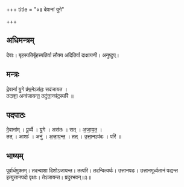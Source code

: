 +++
title = "०३ देवानां युगे"

+++
## अधिमन्त्रम्
देवाः। बृहस्पतिर्बृहस्पतिर्वा लौक्य अदितिर्वा दाक्षायणी। अनुष्टुप्।

## मन्त्रः
दे॒वानां॑ यु॒गे प्र॑थ॒मेऽस॑तः॒ सद॑जायत ।  
तदाशा॒ अन्व॑जायन्त॒ तदु॑त्ता॒नप॑द॒स्परि॑ ॥

## पदपाठः
दे॒वाना॑म् । पू॒र्व्ये । यु॒गे । अस॑तः । सत् । अ॒जा॒य॒त॒ ।  
तत् । आशाः॑ । अनु॑ । अ॒जा॒य॒न्त॒ । तत् । उ॒त्ता॒नऽप॑दः । परि॑ ॥

## भाष्यम्
पूर्वार्धमुक्तम्। तदन्वाशा दिशोऽजायन्त। तत्परि। तदन्वित्यर्थः। उत्तानपदः। उत्तानमूर्ध्वतानं पद्यन्त इत्युत्तानपदो वृक्षाः। तेऽजायन्त। प्रदुरभवन्॥३॥